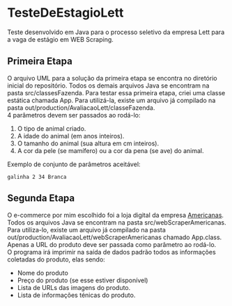 # TesteDeEstagioLett
Teste desenvolvido em Java para o processo seletivo da empresa Lett para a vaga de estágio em WEB Scraping.

## Primeira Etapa
O arquivo UML para a solução da primeira etapa se encontra no diretório inicial do repositório. Todos os demais arquivos Java se encontram na pasta src/classesFazenda. 
Para testar essa primeira etapa, criei uma classe estática chamada App. Para utilizá-la, existe um arquivo já compilado na pasta out/production/AvaliacaoLett/classeFazenda.  
4 parâmetros devem ser passados ao rodá-lo:
1. O tipo de animal criado.
2. A idade do animal (em anos inteiros).
3. O tamanho do animal (sua altura em cm inteiros).
4. A cor da pele (se mamífero) ou a cor da pena (se ave) do animal.

Exemplo de conjunto de parâmetros aceitável:
```
galinha 2 34 Branca
```

## Segunda Etapa
O e-commerce por mim escolhido foi a loja digital da empresa [Americanas](https://www.americanas.com.br/).  
Todos os arquivos Java se encontram na pasta src/webScraperAmericanas.  
Para utiliza-lo, existe um arquivo já compilado na pasta out/production/AvaliacaoLett/webScraperAmericanas chamado App.class.  
Apenas a URL do produto deve ser passada como parâmetro ao rodá-lo.  
O programa irá imprimir na saída de dados padrão todos as informações coletadas do produto, elas sendo:
* Nome do produto
* Preço do produto (se esse estiver disponível)
* Lista de URLs das imagens do produto.
* Lista de informações ténicas do produto.
